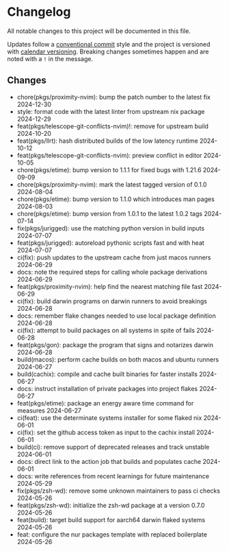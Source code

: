 # Changelog

All notable changes to this project will be documented in this file.

Updates follow a [conventional commit][commits] style and the project is
versioned with [calendar versioning][calver]. Breaking changes sometimes happen
and are noted with a `!` in the message.

## Changes

- chore(pkgs/proximity-nvim): bump the patch number to the latest fix 2024-12-30
- style: format code with the latest linter from upstream nix package 2024-12-29
- feat(pkgs/telescope-git-conflicts-nvim)!: remove for upstream build 2024-10-20
- feat(pkgs/llrt): hash distributed builds of the low latency runtime 2024-10-12
- feat(pkgs/telescope-git-conflicts-nvim): preview conflict in editor 2024-10-05
- chore(pkgs/etime): bump version to 1.1.1 for fixed bugs with 1.21.6 2024-09-09
- chore(pkgs/proximity-nvim): mark the latest tagged version of 0.1.0 2024-08-04
- chore(pkgs/etime): bump version to 1.1.0 which introduces man pages 2024-08-03
- chore(pkgs/etime): bump version from 1.0.1 to the latest 1.0.2 tags 2024-07-14
- fix(pkgs/jurigged): use the matching python version in build inputs 2024-07-07
- feat(pkgs/jurigged): autoreload pythonic scripts fast and with heat 2024-07-07
- ci(fix): push updates to the upstream cache from just macos runners 2024-06-29
- docs: note the required steps for calling whole package derivations 2024-06-29
- feat(pkgs/proximity-nvim): help find the nearest matching file fast 2024-06-29
- ci(fix): build darwin programs on darwin runners to avoid breakings 2024-06-28
- docs: remember flake changes needed to use local package definition 2024-06-28
- ci(fix): attempt to build packages on all systems in spite of fails 2024-06-28
- feat(pkgs/gon): package the program that signs and notarizes darwin 2024-06-28
- build(macos): perform cache builds on both macos and ubuntu runners 2024-06-27
- build(cachix): compile and cache built binaries for faster installs 2024-06-27
- docs: instruct installation of private packages into project flakes 2024-06-27
- feat(pkgs/etime): package an energy aware time command for measures 2024-06-27
- ci(feat): use the determinate systems installer for some flaked nix 2024-06-01
- ci(fix): set the github access token as input to the cachix install 2024-06-01
- build(ci): remove support of deprecated releases and track unstable 2024-06-01
- docs: direct link to the action job that builds and populates cache 2024-06-01
- docs: write references from recent learnings for future maintenance 2024-05-29
- fix(pkgs/zsh-wd): remove some unknown maintainers to pass ci checks 2024-05-26
- feat(pkgs/zsh-wd): initialize the zsh-wd package at a version 0.7.0 2024-05-26
- feat(build): target build support for aarch64 darwin flaked systems 2024-05-26
- feat: configure the nur packages template with replaced boilerplate 2024-05-26

[calver]: https://calver.org
[commits]: https://www.conventionalcommits.org/en/v1.0.0/
